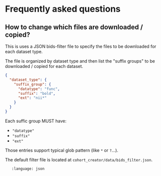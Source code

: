 # Frequently asked questions

## How to change which files are downloaded / copied?

This is uses a JSON bids-filter file to specify the files to be downloaded for
each dataset type.

The file is organized by dataset type and then list the "suffix groups" to be
downloaded / copied for each dataset.

```json
{
  "dataset_type": {
    "suffix_group": {
      "datatype": "func",
      "suffix": "bold",
      "ext": "nii*"
    }
  }
}
```

Each suffic group MUST have:

- `"datatype"`
- `"suffix"`
- `"ext"`

Those entries support typical glob pattern (like `*` or `?`...).

The default filter file is located at `cohort_creator/data/bids_filter.json`.

```{literalinclude} bids_filter.json
   :language: json
```
